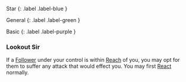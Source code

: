 
Star
{: .label .label-blue }

General
{: .label .label-green }

Basic
{: .label .label-purple }
### Lookout Sir

If a [Follower](Core/Terminology#Follower) under your control is within [Reach](Core/Movement#Reach) of you, you may opt for them to suffer any attack that would effect you. You may first [React](Game/Core/Reacting) normally.